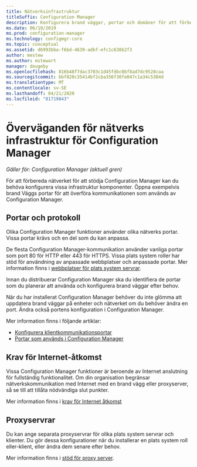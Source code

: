 ```yaml
---
title: Nätverksinfrastruktur
titleSuffix: Configuration Manager
description: Konfigurera brand väggar, portar och domäner för att förbereda för Configuration Manager kommunikation.
ms.date: 06/19/2019
ms.prod: configuration-manager
ms.technology: configmgr-core
ms.topic: conceptual
ms.assetid: d6993bba-f6bd-4639-adbf-efc1c638b2f3
author: mestew
ms.author: mstewart
manager: dougeby
ms.openlocfilehash: 816b48f7dac3703c1d45fdbc0bf8ad7dc9528caa
ms.sourcegitcommit: bbf820c35414bf2cba356f30fe047c1a34c5384d
ms.translationtype: MT
ms.contentlocale: sv-SE
ms.lasthandoff: 04/21/2020
ms.locfileid: "81719843"
---
```

# <a name="network-infrastructure-considerations-for-configuration-manager"></a>Överväganden för nätverks infrastruktur för Configuration Manager

*Gäller för: Configuration Manager (aktuell gren)*

För att förbereda nätverket för att stödja Configuration Manager kan du behöva konfigurera vissa infrastruktur komponenter. Öppna exempelvis brand Väggs portar för att överföra kommunikationen som används av Configuration Manager.  

## <a name="ports-and-protocols"></a>Portar och protokoll

Olika Configuration Manager funktioner använder olika nätverks portar. Vissa portar krävs och en del som du kan anpassa.

De flesta Configuration Manager-kommunikation använder vanliga portar som port 80 för HTTP eller 443 för HTTPS. Vissa plats system roller har stöd för användning av anpassade webbplatser och anpassade portar. Mer information finns i [webbplatser för plats system servrar](websites-for-site-system-servers.md).

Innan du distribuerar Configuration Manager ska du identifiera de portar som du planerar att använda och konfigurera brand väggar efter behov.

När du har installerat Configuration Manager behöver du inte glömma att uppdatera brand väggar på enheter och nätverket om du behöver ändra en port. Ändra också portens konfiguration i Configuration Manager.

Mer information finns i följande artiklar:

- [Konfigurera klientkommunikationsportar](../../clients/deploy/configure-client-communication-ports.md)
- [Portar som används i Configuration Manager](../hierarchy/ports.md)


## <a name="internet-access-requirements"></a>Krav för Internet-åtkomst

Vissa Configuration Manager funktioner är beroende av Internet anslutning för fullständig funktionalitet. Om din organisation begränsar nätverkskommunikation med Internet med en brand vägg eller proxyserver, så se till att tillåta nödvändiga slut punkter.

Mer information finns i [krav för Internet åtkomst](internet-endpoints.md)


## <a name="proxy-servers"></a>Proxyservrar

Du kan ange separata proxyservrar för olika plats system servrar och klienter. Du gör dessa konfigurationer när du installerar en plats system roll eller-klient, eller ändra dem senare efter behov.

Mer information finns i [stöd för proxy server](proxy-server-support.md).

